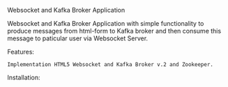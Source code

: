 Websocket and Kafka Broker Application

Websocket and Kafka Broker Application with simple functionality to produce messages from html-form to Kafka broker and then consume this message to paticular user via Websocket Server.

Features:

    Implementation HTML5 Websocket and Kafka Broker v.2 and Zookeeper.

Installation: